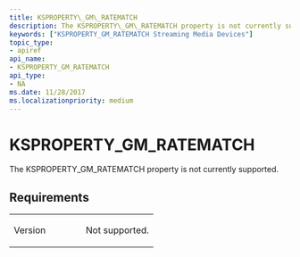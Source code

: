 ```yaml
---
title: KSPROPERTY\_GM\_RATEMATCH
description: The KSPROPERTY\_GM\_RATEMATCH property is not currently supported.
keywords: ["KSPROPERTY_GM_RATEMATCH Streaming Media Devices"]
topic_type:
- apiref
api_name:
- KSPROPERTY_GM_RATEMATCH
api_type:
- NA
ms.date: 11/28/2017
ms.localizationpriority: medium
---
```


# KSPROPERTY\_GM\_RATEMATCH


The KSPROPERTY\_GM\_RATEMATCH property is not currently supported.

Requirements
------------

<table>
<colgroup>
<col width="50%" />
<col width="50%" />
</colgroup>
<tbody>
<tr class="odd">
<td><p>Version</p></td>
<td><p>Not supported.</p></td>
</tr>
</tbody>
</table>

 

 





